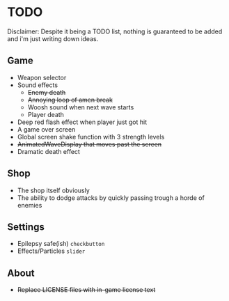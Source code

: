# TODO

Disclaimer: Despite it being a TODO list, nothing is guaranteed to be added and i'm just writing down ideas.

## Game
- Weapon selector
- Sound effects
    - ~~Enemy death~~
    - ~~Annoying loop of amen break~~
    - Woosh sound when next wave starts
    - Player death
- Deep red flash effect when player just got hit
- A game over screen
- Global screen shake function with 3 strength levels
- ~~AnimatedWaveDisplay that moves past the screen~~
- Dramatic death effect

## Shop
- The shop itself obviously
- The ability to dodge attacks by quickly passing trough a horde of enemies

## Settings
- Epilepsy safe(ish) `checkbutton`
- Effects/Particles `slider`

## About
- ~~Replace LICENSE files with in-game license text~~
